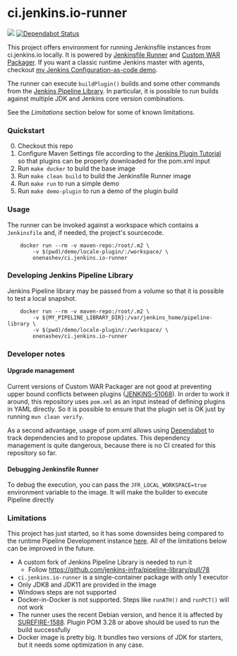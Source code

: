 ci.jenkins.io-runner
===

[![](https://images.microbadger.com/badges/image/onenashev/ci.jenkins.io-runner.svg)](https://microbadger.com/images/onenashev/ci.jenkins.io-runner "Get your own image badge on microbadger.com")
[![Dependabot Status](https://api.dependabot.com/badges/status?host=github&repo=oleg-nenashev/ci.jenkins.io-runner)](https://dependabot.com)

This project offers environment for running Jenkinsfile instances from ci.jenkins.io locally.
It is powered by [Jenkinsfile Runner](https://github.com/jenkinsci/jenkinsfile-runner)
and [Custom WAR Packager](https://github.com/jenkinsci/custom-war-packager).
If you want a classic runtime Jenkins master with agents, 
checkout [my Jenkins Configuration-as-code demo](https://github.com/oleg-nenashev/demo-jenkins-config-as-code).

The runner can execute `buildPlugin()` builds and some other commands from
the [Jenkins Pipeline Library](https://github.com/jenkins-infra/pipeline-library).
In particular, it is possible to run builds against multiple JDK and Jenkins core version combinations.

See the _Limitations_ section below for some of known limitations.

### Quickstart

0. Checkout this repo
1. Configure Maven Settings file according to the [Jenkins Plugin Tutorial](https://wiki.jenkins.io/display/JENKINS/Plugin+tutorial) so that plugins can be properly downloaded for the pom.xml input
2. Run `make docker` to build the base image
3. Run `make clean build` to build the Jenkinsfile Runner image
4. Run `make run` to run a simple demo
5. Run `make demo-plugin` to run a demo of the plugin build

### Usage

The runner can be invoked against a workspace which contains a `Jenkinsfile`
and, if needed, the project's sourcecode.

```
	docker run --rm -v maven-repo:/root/.m2 \
	    -v $(pwd)/demo/locale-plugin/:/workspace/ \
	    onenashev/ci.jenkins.io-runner
```

### Developing Jenkins Pipeline Library

Jenkins Pipeline library may be passed from a volume so that it is possible to test a local snapshot.

```
	docker run --rm -v maven-repo:/root/.m2 \
	    -v ${MY_PIPELINE_LIBRARY_DIR}:/var/jenkins_home/pipeline-library \
	    -v $(pwd)/demo/locale-plugin/:/workspace/ \
	    onenashev/ci.jenkins.io-runner
```

### Developer notes

#### Upgrade management

Current versions of Custom WAR Packager are not good at preventing 
upper bound conflicts between plugins ([JENKINS-51068](https://issues.jenkins-ci.org/browse/JENKINS-51068)).
In order to work it around, this repository uses `pom.xml` as an input instead of defining plugins in YAML directly.
So it is possible to ensure that the plugin set is OK just by running `mvn clean verify`.

As a second advantage,
usage of pom.xml allows using [Dependabot](https://dependabot.com/) to track dependencies and to propose updates.
This dependency management is quite dangerous, because there is no CI created for this repository so far.

#### Debugging Jenkinsfile Runner

To debug the execution, you can pass the `JFR_LOCAL_WORKSPACE=true` environment variable to the image.
It will make the builder to execute Pipeline directly 

### Limitations

This project has just started, so it has some downsides being compared 
to the runtime Pipeline Development instance [here](https://github.com/oleg-nenashev/demo-jenkins-config-as-code).
All of the limitations below can be improved in the future.

* A custom fork of Jenkins Pipeline Library is needed to run it
  * Follow https://github.com/jenkins-infra/pipeline-library/pull/78
* `ci.jenkins.io-runner` is a single-container package with only 1 executor
* Only JDK8 and JDK11 are provided in the image
* Windows steps are not supported
* Docker-in-Docker is not supported. Steps like `runATH()` and `runPCT()` will not work
* The runner uses the recent Debian version, and hence it is affected by
  [SUREFIRE-1588](https://issues.apache.org/jira/browse/SUREFIRE-1588).
  Plugin POM 3.28 or above should be used to run the build successfully
* Docker image is pretty big.
  It bundles two versions of JDK for starters,
  but it needs some optimization in any case.
